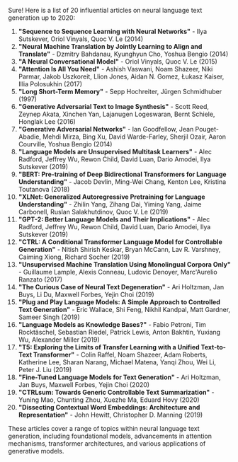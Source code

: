 Sure! Here is a list of 20 influential articles on neural language text generation up to 2020:

1. **"Sequence to Sequence Learning with Neural Networks"** - Ilya Sutskever, Oriol Vinyals, Quoc V. Le (2014)
2. **"Neural Machine Translation by Jointly Learning to Align and Translate"** - Dzmitry Bahdanau, Kyunghyun Cho, Yoshua Bengio (2014)
3. **"A Neural Conversational Model"** - Oriol Vinyals, Quoc V. Le (2015)
4. **"Attention Is All You Need"** - Ashish Vaswani, Noam Shazeer, Niki Parmar, Jakob Uszkoreit, Llion Jones, Aidan N. Gomez, Łukasz Kaiser, Illia Polosukhin (2017)
5. **"Long Short-Term Memory"** - Sepp Hochreiter, Jürgen Schmidhuber (1997)
6. **"Generative Adversarial Text to Image Synthesis"** - Scott Reed, Zeynep Akata, Xinchen Yan, Lajanugen Logeswaran, Bernt Schiele, Honglak Lee (2016)
7. **"Generative Adversarial Networks"** - Ian Goodfellow, Jean Pouget-Abadie, Mehdi Mirza, Bing Xu, David Warde-Farley, Sherjil Ozair, Aaron Courville, Yoshua Bengio (2014)
8. **"Language Models are Unsupervised Multitask Learners"** - Alec Radford, Jeffrey Wu, Rewon Child, David Luan, Dario Amodei, Ilya Sutskever (2019)
9. **"BERT: Pre-training of Deep Bidirectional Transformers for Language Understanding"** - Jacob Devlin, Ming-Wei Chang, Kenton Lee, Kristina Toutanova (2018)
10. **"XLNet: Generalized Autoregressive Pretraining for Language Understanding"** - Zhilin Yang, Zihang Dai, Yiming Yang, Jaime Carbonell, Ruslan Salakhutdinov, Quoc V. Le (2019)
11. **"GPT-2: Better Language Models and Their Implications"** - Alec Radford, Jeffrey Wu, Rewon Child, David Luan, Dario Amodei, Ilya Sutskever (2019)
12. **"CTRL: A Conditional Transformer Language Model for Controllable Generation"** - Nitish Shirish Keskar, Bryan McCann, Lav R. Varshney, Caiming Xiong, Richard Socher (2019)
13. **"Unsupervised Machine Translation Using Monolingual Corpora Only"** - Guillaume Lample, Alexis Conneau, Ludovic Denoyer, Marc'Aurelio Ranzato (2017)
14. **"The Curious Case of Neural Text Degeneration"** - Ari Holtzman, Jan Buys, Li Du, Maxwell Forbes, Yejin Choi (2019)
15. **"Plug and Play Language Models: A Simple Approach to Controlled Text Generation"** - Eric Wallace, Shi Feng, Nikhil Kandpal, Matt Gardner, Sameer Singh (2019)
16. **"Language Models as Knowledge Bases?"** - Fabio Petroni, Tim Rocktäschel, Sebastian Riedel, Patrick Lewis, Anton Bakhtin, Yuxiang Wu, Alexander Miller (2019)
17. **"T5: Exploring the Limits of Transfer Learning with a Unified Text-to-Text Transformer"** - Colin Raffel, Noam Shazeer, Adam Roberts, Katherine Lee, Sharan Narang, Michael Matena, Yanqi Zhou, Wei Li, Peter J. Liu (2019)
18. **"Fine-Tuned Language Models for Text Generation"** - Ari Holtzman, Jan Buys, Maxwell Forbes, Yejin Choi (2020)
19. **"CTRLsum: Towards Generic Controllable Text Summarization"** - Yuning Mao, Chunting Zhou, Xuezhe Ma, Eduard Hovy (2020)
20. **"Dissecting Contextual Word Embeddings: Architecture and Representation"** - John Hewitt, Christopher D. Manning (2019)

These articles cover a range of topics within neural language text generation, including foundational models, advancements in attention mechanisms, transformer architectures, and various applications of generative models.